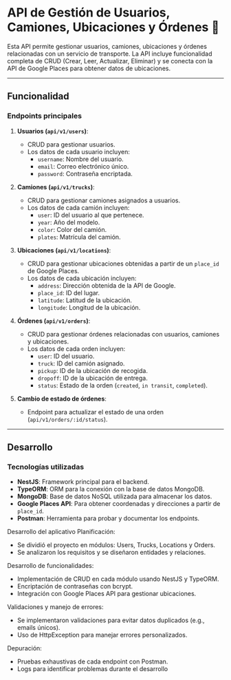 # API de Gestión de Usuarios, Camiones, Ubicaciones y Órdenes 🚚

Esta API permite gestionar usuarios, camiones, ubicaciones y órdenes relacionadas con un servicio de transporte. La API incluye funcionalidad completa de CRUD (Crear, Leer, Actualizar, Eliminar) y se conecta con la API de Google Places para obtener datos de ubicaciones.

---

## **Funcionalidad**

### **Endpoints principales**
1. **Usuarios (`api/v1/users`)**:
   - CRUD para gestionar usuarios.
   - Los datos de cada usuario incluyen:
     - `username`: Nombre del usuario.
     - `email`: Correo electrónico único.
     - `password`: Contraseña encriptada.

2. **Camiones (`api/v1/trucks`)**:
   - CRUD para gestionar camiones asignados a usuarios.
   - Los datos de cada camión incluyen:
     - `user`: ID del usuario al que pertenece.
     - `year`: Año del modelo.
     - `color`: Color del camión.
     - `plates`: Matrícula del camión.

3. **Ubicaciones (`api/v1/locations`)**:
   - CRUD para gestionar ubicaciones obtenidas a partir de un `place_id` de Google Places.
   - Los datos de cada ubicación incluyen:
     - `address`: Dirección obtenida de la API de Google.
     - `place_id`: ID del lugar.
     - `latitude`: Latitud de la ubicación.
     - `longitude`: Longitud de la ubicación.

4. **Órdenes (`api/v1/orders`)**:
   - CRUD para gestionar órdenes relacionadas con usuarios, camiones y ubicaciones.
   - Los datos de cada orden incluyen:
     - `user`: ID del usuario.
     - `truck`: ID del camión asignado.
     - `pickup`: ID de la ubicación de recogida.
     - `dropoff`: ID de la ubicación de entrega.
     - `status`: Estado de la orden (`created`, `in transit`, `completed`).

5. **Cambio de estado de órdenes**:
   - Endpoint para actualizar el estado de una orden (`api/v1/orders/:id/status`).

---

## **Desarrollo**

### **Tecnologías utilizadas**
- **NestJS**: Framework principal para el backend.
- **TypeORM**: ORM para la conexión con la base de datos MongoDB.
- **MongoDB**: Base de datos NoSQL utilizada para almacenar los datos.
- **Google Places API**: Para obtener coordenadas y direcciones a partir de `place_id`.
- **Postman**: Herramienta para probar y documentar los endpoints.

Desarrollo del aplicativo
Planificación:
- Se dividió el proyecto en módulos: Users, Trucks, Locations y Orders.
- Se analizaron los requisitos y se diseñaron entidades y relaciones.

Desarrollo de funcionalidades:
- Implementación de CRUD en cada módulo usando NestJS y TypeORM.
- Encriptación de contraseñas con bcrypt.
- Integración con Google Places API para gestionar ubicaciones.

Validaciones y manejo de errores:
- Se implementaron validaciones para evitar datos duplicados (e.g., emails únicos).
- Uso de HttpException para manejar errores personalizados.

Depuración:
- Pruebas exhaustivas de cada endpoint con Postman.
- Logs para identificar problemas durante el desarrollo